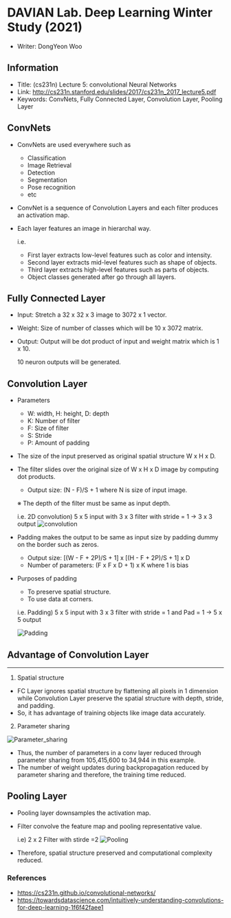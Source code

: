 # DAVIAN Lab. Deep Learning Winter Study (2021)

* Writer: DongYeon Woo

## Information

* Title: (cs231n) Lecture 5: convolutional Neural Networks
* Link: <http://cs231n.stanford.edu/slides/2017/cs231n_2017_lecture5.pdf>
* Keywords: ConvNets, Fully Connected Layer, Convolution Layer, Pooling Layer
  
## ConvNets

* ConvNets are used everywhere such as
  * Classification
  * Image Retrieval
  * Detection
  * Segmentation
  * Pose recognition
  * etc
* ConvNet is a sequence of Convolution Layers and each filter produces an activation map. 
* Each layer features an image in hierarchal way.
  
    i.e.
  * First layer extracts low-level features such as color and intensity.
  * Second layer extracts mid-level features such as shape of objects.
  * Third layer extracts high-level features such as parts of objects.
  * Object classes generated after go through all layers.

## Fully Connected Layer

* Input: Stretch a 32 x 32 x 3 image to 3072 x 1 vector.
* Weight: Size of number of classes which will be 10 x 3072 matrix.
* Output: Output will be dot product of input and weight matrix which is 1 x 10.

    10 neuron outputs will be generated. 

## Convolution Layer

* Parameters
  * W: width, H: height, D: depth
  * K: Number of filter
  * F: Size of filter
  * S: Stride
  * P: Amount of padding
* The size of the input preserved as original spatial structure W x H x D. 
* The filter slides over the original size of W x H x D image by computing dot products.

    * Output size: (N - F)/S + 1 where N is size of input image.
  
    ※ The depth of the filter must be same as input depth.
  
  i.e. 2D convolution) 5 x 5 input with 3 x 3 filter with stride = 1 -> 3 x 3 output
![convolution](https://miro.medium.com/max/669/1*Zx-ZMLKab7VOCQTxdZ1OAw.gif)

* Padding makes the output to be same as input size by padding dummy on the border such as zeros.

    * Output size: [(W - F + 2P)/S + 1] x [(H - F + 2P)/S + 1] x D
    * Number of parameters: (F x F x D + 1) x K where 1 is bias
* Purposes of padding
  * To preserve spatial structure.
  * To use data at corners.
  
  i.e. Padding) 5 x 5 input with 3 x 3 filter with stride = 1 and Pad = 1 -> 5 x 5 output

    ![Padding](https://miro.medium.com/max/494/1*1okwhewf5KCtIPaFib4XaA.gif)


## Advantage of Convolution Layer

----

1. Spatial structure

* FC Layer ignores spatial structure by flattening all pixels in 1 dimension while Convolution Layer preserve the spatial structure with depth, stride, and padding.
* So, it has advantage of training objects like image data accurately.

2. Parameter sharing
 
  ![Parameter_sharing](https://github.com/wdy964/2021_davian_deep_learning_study/blob/master/posts/images/Parameter%20sharing.png?raw=true)

* Thus, the number of parameters in a conv layer reduced through parameter sharing from 105,415,600 to 34,944 in this example.
* The number of weight updates during backpropagation reduced by parameter sharing and therefore, the training time reduced.

## Pooling Layer

* Pooling layer downsamples the activation map.
* Filter convolve the feature map and pooling representative value.
  
  i.e) 2 x 2 Filter with stirde =2
![Pooling](https://www.bouvet.no/bouvet-deler/understanding-convolutional-neural-networks-part-1/_/attachment/inline/e60e56a6-8bcd-4b61-880d-7c621e2cb1d5:6595a68471ed37621734130ca2cb7997a1502a2b/Pooling.gif)
 
 * Therefore, spatial structure preserved and computational complexity reduced.

### References
* <https://cs231n.github.io/convolutional-networks/>
* <https://towardsdatascience.com/intuitively-understanding-convolutions-for-deep-learning-1f6f42faee1>